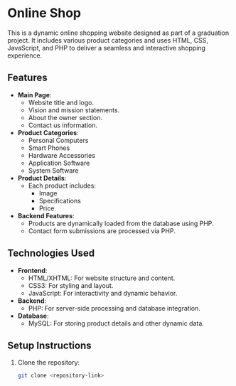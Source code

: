 # Online Shop

This is a dynamic online shopping website designed as part of a graduation project. It includes various product categories and uses HTML, CSS, JavaScript, and PHP to deliver a seamless and interactive shopping experience.

## Features

- **Main Page**:
  - Website title and logo.
  - Vision and mission statements.
  - About the owner section.
  - Contact us information.
- **Product Categories**:
  - Personal Computers
  - Smart Phones
  - Hardware Accessories
  - Application Software
  - System Software
- **Product Details**:
  - Each product includes:
    - Image
    - Specifications
    - Price
- **Backend Features**:
  - Products are dynamically loaded from the database using PHP.
  - Contact form submissions are processed via PHP.

## Technologies Used

- **Frontend**:
  - HTML/XHTML: For website structure and content.
  - CSS3: For styling and layout.
  - JavaScript: For interactivity and dynamic behavior.
- **Backend**:
  - PHP: For server-side processing and database integration.
- **Database**:
  - MySQL: For storing product details and other dynamic data.

## Setup Instructions

1. Clone the repository:
   ```bash
   git clone <repository-link>
